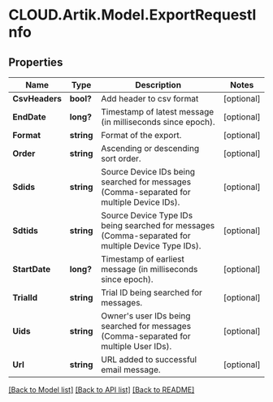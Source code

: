 # CLOUD.Artik.Model.ExportRequestInfo
## Properties

Name | Type | Description | Notes
------------ | ------------- | ------------- | -------------
**CsvHeaders** | **bool?** | Add header to csv format | [optional] 
**EndDate** | **long?** | Timestamp of latest message (in milliseconds since epoch). | [optional] 
**Format** | **string** | Format of the export. | [optional] 
**Order** | **string** | Ascending or descending sort order. | [optional] 
**Sdids** | **string** | Source Device IDs being searched for messages (Comma-separated for multiple Device IDs). | [optional] 
**Sdtids** | **string** | Source Device Type IDs being searched for messages (Comma-separated for multiple Device Type IDs). | [optional] 
**StartDate** | **long?** | Timestamp of earliest message (in milliseconds since epoch). | [optional] 
**TrialId** | **string** | Trial ID being searched for messages. | [optional] 
**Uids** | **string** | Owner&#39;s user IDs being searched for messages (Comma-separated for multiple User IDs). | [optional] 
**Url** | **string** | URL added to successful email message. | [optional] 

[[Back to Model list]](../README.md#documentation-for-models) [[Back to API list]](../README.md#documentation-for-api-endpoints) [[Back to README]](../README.md)

